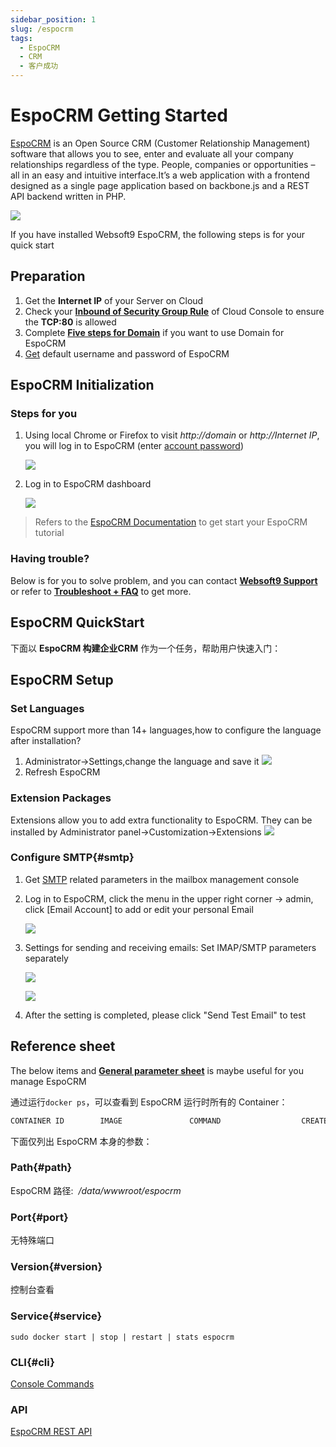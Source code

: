 ```yaml
---
sidebar_position: 1
slug: /espocrm
tags:
  - EspoCRM
  - CRM
  - 客户成功
---
```


# EspoCRM Getting Started

[EspoCRM](https://demo.espocrm.com/) is an Open Source CRM (Customer Relationship Management) software that allows you to see, enter and evaluate all your company relationships regardless of the type. People, companies or opportunities – all in an easy and intuitive interface.It’s a web application with a frontend designed as a single page application based on backbone.js and a REST API backend written in PHP.

![](http://libs.websoft9.com/Websoft9/DocsPicture/en/espocrm/espocrm-gui-websoft9.jpg)

If you have installed Websoft9 EspoCRM, the following steps is for your quick start

## Preparation

1. Get the **Internet IP** of your Server on Cloud
2. Check your **[Inbound of Security Group Rule](./administrator/firewall#security)** of Cloud Console to ensure the **TCP:80** is allowed
3. Complete **[Five steps for Domain](./administrator/domain_step)** if you want to use Domain for EspoCRM
4. [Get](./user/credentials) default username and password of EspoCRM

## EspoCRM Initialization

### Steps for you

1. Using local Chrome or Firefox to visit *http://domain* or *http://Internet IP*, you will log in to EspoCRM (enter [account password](./user/credentials))

   ![](http://libs.websoft9.com/Websoft9/DocsPicture/en/espocrm/espocrm-login-websoft9.png)

2. Log in to EspoCRM dashboard

   ![](http://libs.websoft9.com/Websoft9/DocsPicture/en/espocrm/spocrm-main-websoft9.png)

> Refers to the [EspoCRM Documentation](https://docs.espocrm.com/) to get start your EspoCRM tutorial

### Having trouble?

Below is for you to solve problem, and you can contact **[Websoft9 Support](./helpdesk)** or refer to **[Troubleshoot + FAQ](./faq#setup)** to get more.  

## EspoCRM QuickStart

下面以 **EspoCRM 构建企业CRM** 作为一个任务，帮助用户快速入门：


## EspoCRM Setup

### Set Languages

EspoCRM support more than 14+ languages,how to configure the language after installation?

1. Administrator->Settings,change the language and save it
   ![](http://libs.websoft9.com/Websoft9/DocsPicture/en/espocrm/EspoCRM-language-websoft9.png)
2. Refresh EspoCRM


### Extension Packages

Extensions allow you to add extra functionality to EspoCRM. They can be installed by Administrator panel->Customization->Extensions
![](http://libs.websoft9.com/Websoft9/DocsPicture/en/espocrm/EspoCRM-extension-websoft9.png)

### Configure SMTP{#smtp}

1. Get [SMTP](./administrator/smtp) related parameters in the mailbox management console

2. Log in to EspoCRM, click the menu in the upper right corner -> admin, click [Email Account] to add or edit your personal Email 

   ![](http://libs.websoft9.com/Websoft9/DocsPicture/zh/espocrm/espocrm-smtp-1-websoft9.png)

3. Settings for sending and receiving emails: Set IMAP/SMTP parameters separately

   ![](http://libs.websoft9.com/Websoft9/DocsPicture/zh/espocrm/espocrm-smtp-2-websoft9.png)

   ![](http://libs.websoft9.com/Websoft9/DocsPicture/zh/espocrm/espocrm-smtp-3-websoft9.png)

4. After the setting is completed, please click "Send Test Email" to test 

## Reference sheet

The below items and **[General parameter sheet](./administrator/parameter)** is maybe useful for you manage EspoCRM 

通过运行`docker ps`，可以查看到 EspoCRM 运行时所有的 Container：

```bash
CONTAINER ID        IMAGE               COMMAND                  CREATED             STATUS              PORTS                                NAMES
```


下面仅列出 EspoCRM 本身的参数：

### Path{#path}

EspoCRM 路径:  */data/wwwroot/espocrm*  

### Port{#port}

无特殊端口


### Version{#version}

控制台查看

### Service{#service}

```shell
sudo docker start | stop | restart | stats espocrm
```

### CLI{#cli}

[Console Commands](https://docs.espocrm.com/administration/commands/)

### API
[EspoCRM REST API](https://docs.espocrm.com/development/api/)

